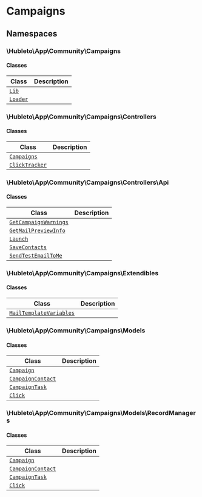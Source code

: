 
# 
# Campaigns

## Namespaces

### \Hubleto\App\Community\Campaigns

#### Classes

| Class                                                        | Description |
|--------------------------------------------------------------|-------------|
| [`Lib`](./classes/Hubleto/App/Community/Campaigns/Lib)       |             |
| [`Loader`](./classes/Hubleto/App/Community/Campaigns/Loader) |             |

### \Hubleto\App\Community\Campaigns\Controllers

#### Classes

| Class                                                                                | Description |
|--------------------------------------------------------------------------------------|-------------|
| [`Campaigns`](./classes/Hubleto/App/Community/Campaigns/Controllers/Campaigns)       |             |
| [`ClickTracker`](./classes/Hubleto/App/Community/Campaigns/Controllers/ClickTracker) |             |

### \Hubleto\App\Community\Campaigns\Controllers\Api

#### Classes

| Class                                                                                                  | Description |
|--------------------------------------------------------------------------------------------------------|-------------|
| [`GetCampaignWarnings`](./classes/Hubleto/App/Community/Campaigns/Controllers/Api/GetCampaignWarnings) |             |
| [`GetMailPreviewInfo`](./classes/Hubleto/App/Community/Campaigns/Controllers/Api/GetMailPreviewInfo)   |             |
| [`Launch`](./classes/Hubleto/App/Community/Campaigns/Controllers/Api/Launch)                           |             |
| [`SaveContacts`](./classes/Hubleto/App/Community/Campaigns/Controllers/Api/SaveContacts)               |             |
| [`SendTestEmailToMe`](./classes/Hubleto/App/Community/Campaigns/Controllers/Api/SendTestEmailToMe)     |             |

### \Hubleto\App\Community\Campaigns\Extendibles

#### Classes

| Class                                                                                                  | Description |
|--------------------------------------------------------------------------------------------------------|-------------|
| [`MailTemplateVariables`](./classes/Hubleto/App/Community/Campaigns/Extendibles/MailTemplateVariables) |             |

### \Hubleto\App\Community\Campaigns\Models

#### Classes

| Class                                                                                 | Description |
|---------------------------------------------------------------------------------------|-------------|
| [`Campaign`](./classes/Hubleto/App/Community/Campaigns/Models/Campaign)               |             |
| [`CampaignContact`](./classes/Hubleto/App/Community/Campaigns/Models/CampaignContact) |             |
| [`CampaignTask`](./classes/Hubleto/App/Community/Campaigns/Models/CampaignTask)       |             |
| [`Click`](./classes/Hubleto/App/Community/Campaigns/Models/Click)                     |             |

### \Hubleto\App\Community\Campaigns\Models\RecordManagers

#### Classes

| Class                                                                                                | Description |
|------------------------------------------------------------------------------------------------------|-------------|
| [`Campaign`](./classes/Hubleto/App/Community/Campaigns/Models/RecordManagers/Campaign)               |             |
| [`CampaignContact`](./classes/Hubleto/App/Community/Campaigns/Models/RecordManagers/CampaignContact) |             |
| [`CampaignTask`](./classes/Hubleto/App/Community/Campaigns/Models/RecordManagers/CampaignTask)       |             |
| [`Click`](./classes/Hubleto/App/Community/Campaigns/Models/RecordManagers/Click)                     |             |
